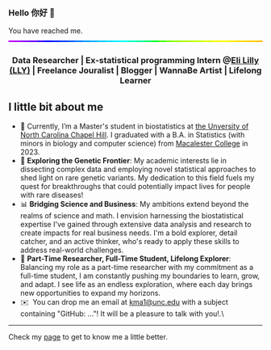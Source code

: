 ### Hello 你好 👋
You have reached me.
<img style="width:100%;height:3px;" src="./bar.gif" />
<h3 align="center"> Data Researcher | Ex-statistical programming Intern @<a href='https://www.lilly.com/'>Eli Lilly (LLY)</a> | Freelance Jouralist | Blogger | WannaBe Artist | Lifelong Learner

## I little bit about me

- 🌱 Currently, I’m a Master's student in biostatistics at [the Unversity of North Carolina Chapel Hill](https://sph.unc.edu/bios/biostatistics/). I graduated with a B.A. in Statistics (with minors in biology and computer science) from [Macalester College](https://www.macalester.edu/) in 2023.
- 🧬 **Exploring the Genetic Frontier**: My academic interests lie in dissecting complex data and employing novel statistical approaches to shed light on rare genetic variants. My dedication to this field fuels my quest for breakthroughs that could potentially impact lives for people with rare diseases!
- 📊 **Bridging Science and Business**: My ambitions extend beyond the realms of science and math. I envision harnessing the biostatistical expertise I've gained through extensive data analysis and research to create impacts for real business needs. I'm a bold explorer, detail catcher, and an active thinker, who's ready to apply these skills to address real-world challenges.
- 🔬 **Part-Time Researcher, Full-Time Student, Lifelong Explorer**: Balancing my role as a part-time researcher with my commitment as a full-time student, I am constantly pushing my boundaries to learn, grow, and adapt. I see life as an endless exploration, where each day brings new opportunities to expand my horizons.
- ✉️ &nbsp;You can drop me an email at kma1@unc.edu with a subject containing "GitHub: ..."! It will be a pleasure to talk with you!.\
- ---------------------------------------------------------------------------------------------

Check my [page](https://kristywhim.netlify.app/) to get to know me a little better.
